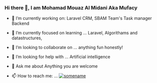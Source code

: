 ### Hi there 👋, I am Mohamad Mouaz Al Midani Aka Mufacy


- 🔭 I’m currently working on:
  Laravel CRM, SBAM Team's Task manager Backend
  
  
- 🌱 I’m currently focused on learning ...
  Laravel, Algorithams and datastructures, 
  
  
- 👯 I’m looking to collaborate on ...
   anything fun honestly!
   
   
- 🤔 I’m looking for help with ...
  Artificial intelligence 
  
  
- 💬 Ask me about
  Anything you are welcome
  
  
- 📫 How to reach me: ...
  [![somename](https://www.seekpng.com/png/detail/8-84419_linkedin-logo-png-icon-linkedin-logo-png.png)](https://www.linkedin.com/in/mohamad-mouaz-al-midani-157ba3201/)
<!--
- ⚡ Fun fact: ...
-->
